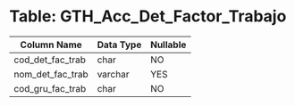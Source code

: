 # Table: GTH_Acc_Det_Factor_Trabajo

| Column Name | Data Type | Nullable |
|-------------|-----------|----------|
| cod_det_fac_trab | char | NO |
| nom_det_fac_trab | varchar | YES |
| cod_gru_fac_trab | char | NO |
